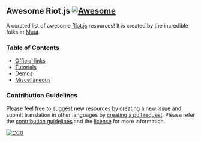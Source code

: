 ## **Awesome Riot.js** [![Awesome](https://cdn.rawgit.com/sindresorhus/awesome/d7305f38d29fed78fa85652e3a63e154dd8e8829/media/badge.svg)](https://github.com/sindresorhus/awesome)
A curated list of awesome [Riot.js](http://riotjs.com/) resources! It is created by the incredible folks at [Muut](https://muut.com/blog/technology/riot-2.0/).

### Table of Contents
- [Official links](#official-links)
- [Tutorials](#tutorials)
- [Demos](#demos)
- [Miscellaneous](#miscellaneous)

### Contribution Guidelines  
Please feel free to suggest new resources by [creating a new issue](https://github.com/pankajparashar/awesome-riotjs/issues) and submit translation in other languages by [creating a pull request](https://github.com/pankajparashar/awesome-riotjs/pulls). Please refer the [contribution guidelines](#contribution-guidelines) and the [license](#license) for more information.

[![CC0](https://i.creativecommons.org/p/zero/1.0/88x31.png)](https://creativecommons.org/publicdomain/zero/1.0/)
